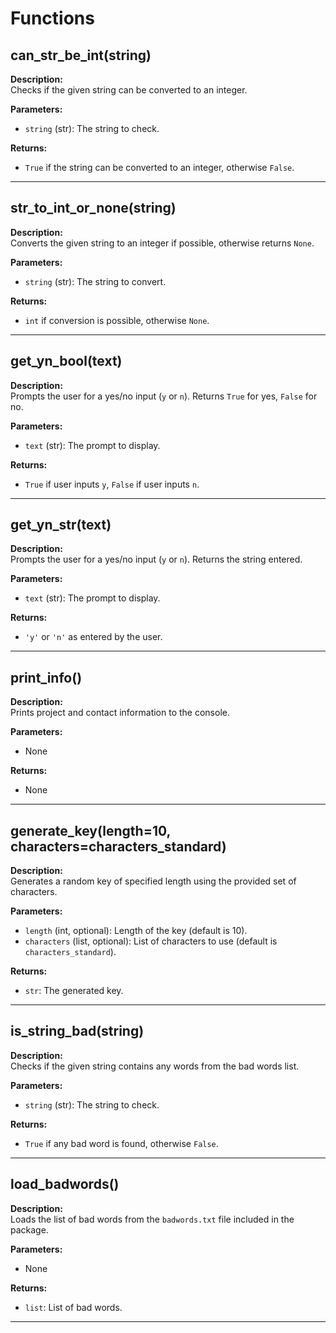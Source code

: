 # Functions

## can_str_be_int(string)
**Description:**  
Checks if the given string can be converted to an integer.

**Parameters:**  
- `string` (str): The string to check.

**Returns:**  
- `True` if the string can be converted to an integer, otherwise `False`.

---

## str_to_int_or_none(string)
**Description:**  
Converts the given string to an integer if possible, otherwise returns `None`.

**Parameters:**  
- `string` (str): The string to convert.

**Returns:**  
- `int` if conversion is possible, otherwise `None`.

---

## get_yn_bool(text)
**Description:**  
Prompts the user for a yes/no input (`y` or `n`). Returns `True` for yes, `False` for no.

**Parameters:**  
- `text` (str): The prompt to display.

**Returns:**  
- `True` if user inputs `y`, `False` if user inputs `n`.

---

## get_yn_str(text)
**Description:**  
Prompts the user for a yes/no input (`y` or `n`). Returns the string entered.

**Parameters:**  
- `text` (str): The prompt to display.

**Returns:**  
- `'y'` or `'n'` as entered by the user.

---

## print_info()
**Description:**  
Prints project and contact information to the console.

**Parameters:**  
- None

**Returns:**  
- None

---

## generate_key(length=10, characters=characters_standard)
**Description:**  
Generates a random key of specified length using the provided set of characters.

**Parameters:**  
- `length` (int, optional): Length of the key (default is 10).
- `characters` (list, optional): List of characters to use (default is `characters_standard`).

**Returns:**  
- `str`: The generated key.

---

## is_string_bad(string)
**Description:**  
Checks if the given string contains any words from the bad words list.

**Parameters:**  
- `string` (str): The string to check.

**Returns:**  
- `True` if any bad word is found, otherwise `False`.

---

## load_badwords()
**Description:**  
Loads the list of bad words from the `badwords.txt` file included in the package.

**Parameters:**  
- None

**Returns:**  
- `list`: List of bad words.

---